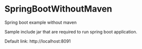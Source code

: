 # SpringBootWithoutMaven
Spring boot example without maven

Sample include jar that are required to run spring boot application.

Default link:
http://localhost:8091
